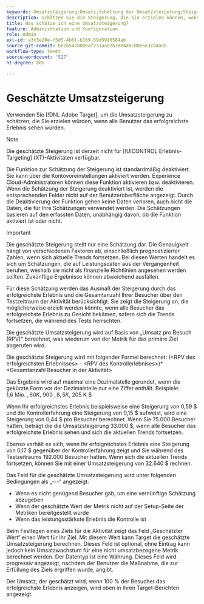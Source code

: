 ```yaml
---
keywords: Umsatzsteigerung;Umsatz;Schätzung der Umsatzsteigerung;Steigerung berechnen;geschätzter Wert
description: Schätzen Sie die Steigerung, die Sie erzielen können, wenn jeder Besucher das erfolgreichste Erlebnis sieht, sofern die Trends so weitergehen wie während des Tests.
title: Was schätze ich eine Umsatzsteigerung?
feature: Administration und Konfiguration
role: Admin
exl-id: a3c5e20e-f5d5-4b6f-b169-59d5916584ab
source-git-commit: be7b5478006af231aae2b78e4a8c0066e3cb4a5b
workflow-type: tm+mt
source-wordcount: '527'
ht-degree: 88%

---
```


# Geschätzte Umsatzsteigerung

Verwenden Sie [!DNL Adobe Target], um die Umsatzsteigerung zu schätzen, die Sie erzielen würden, wenn alle Benutzer das erfolgreichste Erlebnis sehen würden.

>[!NOTE]
>
>Die geschätzte Steigerung ist derzeit nicht für [!UICONTROL Erlebnis-Targeting] (XT)-Aktivitäten verfügbar.

Die Funktion zur Schätzung der Steigerung ist standardmäßig deaktiviert. Sie kann über die Kontovoreinstellungen aktiviert werden. Experience Cloud-Administratoren können diese Funktion aktivieren bzw. deaktivieren. Wenn die Schätzung der Steigerung deaktiviert ist, werden die entsprechenden Felder nicht auf der Benutzeroberfläche angezeigt. Durch die Deaktivierung der Funktion gehen keine Daten verloren, auch nicht die Daten, die für Ihre Schätzungen verwendet werden. Die Schätzungen basieren auf den erfassten Daten, unabhängig davon, ob die Funktion aktiviert ist oder nicht.

>[!IMPORTANT]
>
>Die geschätzte Steigerung stellt nur eine Schätzung dar. Die Genauigkeit hängt von verschiedenen Faktoren ab, einschließlich prognostizierter Zahlen, wenn sich aktuelle Trends fortsetzen. Bei diesen Werten handelt es sich um Schätzungen, die auf Leistungsdaten aus der Vergangenheit beruhen, weshalb sie nicht als finanzielle Richtlinien angesehen werden sollten. Zukünftige Ergebnisse können abweichend ausfallen.

Für diese Schätzung werden das Ausmaß der Steigerung durch das erfolgreichste Erlebnis und die Gesamtanzahl Ihrer Besucher über den Testzeitraum der Aktivität berücksichtigt. Sie zeigt die Steigerung an, die möglicherweise erzielt werden könnte, wenn alle Besucher das erfolgreichste Erlebnis zu Gesicht bekämen, sofern sich die Trends fortsetzen, die während des Tests herrschten.

Die geschätzte Umsatzsteigerung wird auf Basis von „Umsatz pro Besuch (RPV)“ berechnet, was wiederum von der Metrik für das primäre Ziel abgerufen wird.

Die geschätzte Steigerung wird mit folgender Formel berechnet: (&lt;RPV des erfolgreichsten Erlebnisses> - &lt;RPV des Kontrollerlebnises>)*&lt;Gesamtanzahl Besucher in der Aktivität>

Das Ergebnis wird auf maximal eine Dezimalstelle gerundet, wenn die gekürzte Form vor der Dezimalstelle nur eine Ziffer enthält. Beispiele: 1,6 Mio. $, 60 K $, 900 $, 8,5 K $, 205 K $

Wenn Ihr erfolgreichstes Erlebnis beispielsweise eine Steigerung von 0,59 $ und die Kontrollerfahrung eine Steigerung von 0,15 $ aufweist, wird eine Steigerung von 0,44 $ pro Besucher berechnet. Wenn Sie 75.000 Besucher hatten, beträgt die die Umsatzsteigerung 33.000 $, wenn alle Besucher das erfolgreichste Erlebnis sehen und sich die aktuellen Trends fortsetzen.

Ebenso verhält es sich, wenn Ihr erfolgreichstes Erlebnis eine Steigerung von 0,17 $ gegenüber der Kontrollerfahrung zeigt und Sie während des Testzeitraums 192.000 Besucher hatten. Wenn sich die aktuellen Trends fortsetzen, können Sie mit einer Umsatzsteigerung von 32.640 $ rechnen.

Das Feld für die geschätzte Umsatzsteigerung wird unter folgenden Bedingungen als „---“ angezeigt:

* Wenn es nicht genügend Besucher gab, um eine vernünftige Schätzung abzugeben
* Wenn der geschätzte Wert der Metrik nicht auf der Setup-Seite der Metriken bereitgestellt wurde
* Wenn das leistungsstärkste Erlebnis die Kontrolle ist

Beim Festlegen eines Ziels für die Aktivität zeigt das Feld „Geschätzter Wert“ einen Wert für Ihr Ziel. Mit diesem Wert kann Target die geschätzte Umsatzsteigerung berechnen. Dieses Feld ist optional, ohne Eintrag kann jedoch kein Umsatzwachstum für eine nicht umsatzbezogene Metrik berechnet werden. Der Datentyp ist eine Währung. Dieses Feld wird progressiv angezeigt, nachdem der Benutzer die Maßnahme, die zur Erfüllung des Ziels ergriffen wurde, angibt.

Der Umsatz, der geschätzt wird, wenn 100 % der Besucher das erfolgreichste Erlebnis anzeigen, wird oben in Ihren Target-Berichten angezeigt.
